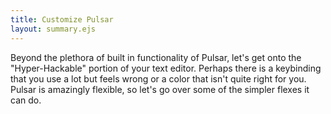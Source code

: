 ```yaml
---
title: Customize Pulsar
layout: summary.ejs
---
```


Beyond the plethora of built in functionality of Pulsar, let's get onto the "Hyper-Hackable" portion of your text editor.
Perhaps there is a keybinding that you use a lot but feels wrong or a color that isn't quite right for you. Pulsar is amazingly flexible, so let's go over some of the simpler flexes it can do.
